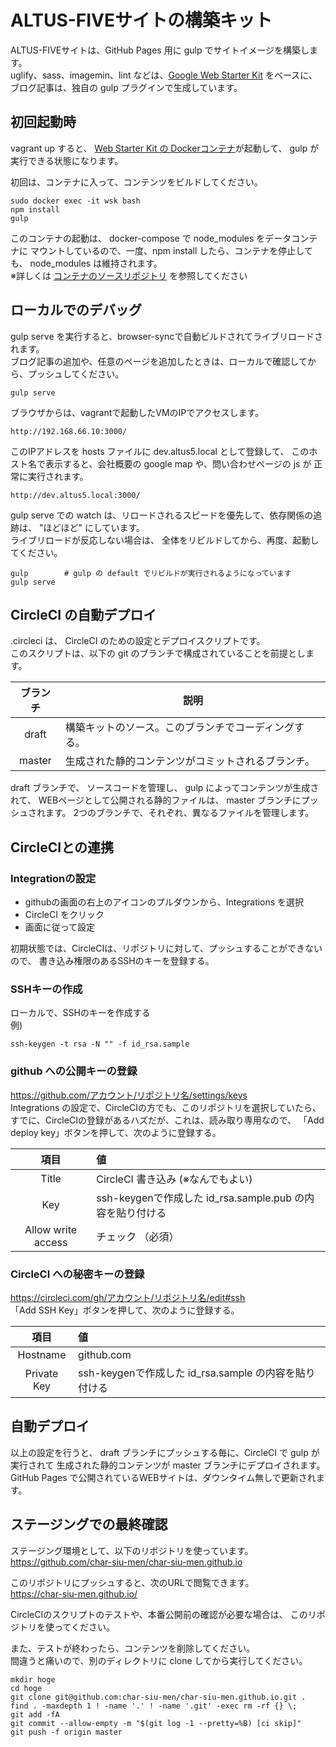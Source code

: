 ALTUS-FIVEサイトの構築キット
===========================

ALTUS-FIVEサイトは、GitHub Pages 用に gulp でサイトイメージを構築します。  
uglify、sass、imagemin、lint などは、[Google Web Starter Kit](https://developers.google.com/web/tools/starter-kit/?hl=ja) をベースに、
ブログ記事は、独自の gulp プラグインで生成しています。

## 初回起動時

vagrant up すると、 [Web Starter Kit の Dockerコンテナ](https://hub.docker.com/r/altus5/web-starter-kit/)が起動して、
gulp が実行できる状態になります。

初回は、コンテナに入って、コンテンツをビルドしてください。
```
sudo docker exec -it wsk bash
npm install
gulp 
```
このコンテナの起動は、 docker-compose で node_modules をデータコンテナに
マウントしているので、一度、npm install したら、コンテナを停止しても、
node_modules は維持されます。  
※詳しくは [コンテナのソースリポジトリ](https://github.com/altus5/docker-web-stater-kit) を参照してください

## ローカルでのデバッグ

gulp serve を実行すると、browser-syncで自動ビルドされてライブリロードされます。  
ブログ記事の追加や、任意のページを追加したときは、ローカルで確認してから、プッシュしてください。

```
gulp serve
```

ブラウザからは、vagrantで起動したVMのIPでアクセスします。
```
http://192.168.66.10:3000/
```
このIPアドレスを hosts ファイルに dev.altus5.local として登録して、
このホスト名で表示すると、会社概要の google map や、問い合わせページの js が
正常に実行されます。
```
http://dev.altus5.local:3000/
```

gulp serve での watch は、リロードされるスピードを優先して、依存関係の追跡は、
"ほどほど" にしています。  
ライブリロードが反応しない場合は、 全体をリビルドしてから、再度、起動してください。  
```
gulp        # gulp の default でリビルドが実行されるようになっています
gulp serve
```

## CircleCI の自動デプロイ

.circleci は、 CircleCI のための設定とデプロイスクリプトです。  
このスクリプトは、以下の git のブランチで構成されていることを前提とします。  

| ブランチ | 説明 |
|:-------:|------|
| draft   | 構築キットのソース。このブランチでコーディングする。 |
| master  | 生成された静的コンテンツがコミットされるブランチ。|

draft ブランチで、 ソースコードを管理し、 gulp によってコンテンツが生成されて、
WEBページとして公開される静的ファイルは、 master ブランチにプッシュされます。
2つのブランチで、それぞれ、異なるファイルを管理します。

## CircleCIとの連携

### Integrationの設定  
* githubの画面の右上のアイコンのプルダウンから、Integrations を選択  
* CircleCI をクリック  
* 画面に従って設定

初期状態では、CircleCIは、リポジトリに対して、プッシュすることができないので、
書き込み権限のあるSSHのキーを登録する。  

### SSHキーの作成  
ローカルで、SSHのキーを作成する  
例)
```
ssh-keygen -t rsa -N "" -f id_rsa.sample
```

### github への公開キーの登録  
https://github.com/アカウント/リポジトリ名/settings/keys  
Integrations の設定で、CircleCIの方でも、このリポジトリを選択していたら、
すでに、CircleCIの登録があるハズだが、これは、読み取り専用なので、
「Add deploy key」ボタンを押して、次のように登録する。  

| 項目 |値|
|:-----:|:-----|
|Title|CircleCI 書き込み  (※なんでもよい) |
|Key  |ssh-keygenで作成した id_rsa.sample.pub の内容を貼り付ける|
|Allow write access| チェック （必須） |
   
### CircleCI への秘密キーの登録
https://circleci.com/gh/アカウント/リポジトリ名/edit#ssh  
「Add SSH Key」ボタンを押して、次のように登録する。 

| 項目 |値|
|:-----:|:-----|
|Hostname|github.com|
|Private Key|ssh-keygenで作成した id_rsa.sample の内容を貼り付ける|

## 自動デプロイ
以上の設定を行うと、 draft ブランチにプッシュする毎に、CircleCI で gulp が実行されて
生成された静的コンテンツが master ブランチにデプロイされます。  
GitHub Pages で公開されているWEBサイトは、ダウンタイム無しで更新されます。  


## ステージングでの最終確認

ステージング環境として、以下のリポジトリを使っています。  
<https://github.com/char-siu-men/char-siu-men.github.io>

このリポジトリにプッシュすると、次のURLで閲覧できます。  
<https://char-siu-men.github.io/>

CircleCIのスクリプトのテストや、本番公開前の確認が必要な場合は、
このリポジトリを使ってください。

また、テストが終わったら、コンテンツを削除してください。  
間違うと痛いので、別のディレクトリに clone してから実行してください。
```
mkdir hoge
cd hoge
git clone git@github.com:char-siu-men/char-siu-men.github.io.git .
find . -maxdepth 1 ! -name '.' ! -name '.git' -exec rm -rf {} \;
git add -fA
git commit --allow-empty -m "$(git log -1 --pretty=%B) [ci skip]"
git push -f origin master
```
